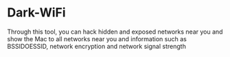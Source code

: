# Dark-WiFi
Through this tool, you can hack hidden and exposed networks near you and show the Mac to all networks near you and information such as BSSIDOESSID, network encryption and network signal strength

